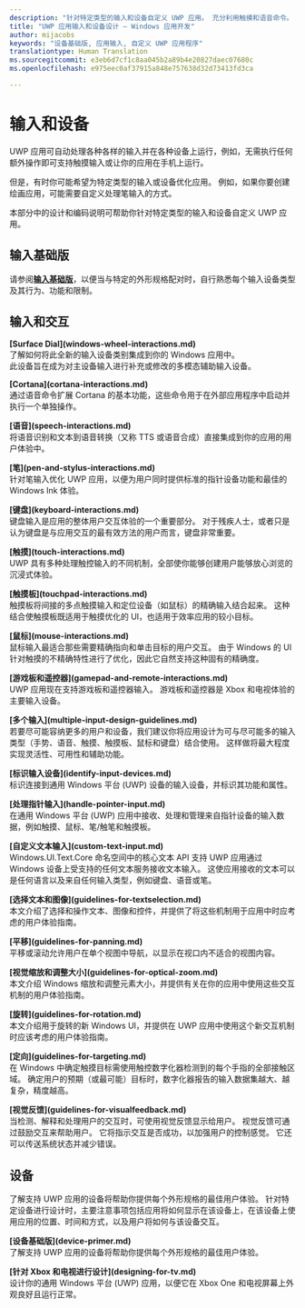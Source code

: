 ```yaml
---
description: "针对特定类型的输入和设备自定义 UWP 应用。 充分利用触摸和语音命令。 在 Xbox、手机甚至是电视上运行你的应用。"
title: "UWP 应用输入和设备设计 – Windows 应用开发"
author: mijacobs
keywords: "设备基础版, 应用输入, 自定义 UWP 应用程序"
translationtype: Human Translation
ms.sourcegitcommit: e3eb6d7cf1c8aa045b2a89b4e20827daec07680c
ms.openlocfilehash: e975eec0af37915a848e757638d32d73413fd3ca

---
```

# 输入和设备

<link rel="stylesheet" href="https://az835927.vo.msecnd.net/sites/uwp/Resources/css/custom.css">

UWP 应用可自动处理各种各样的输入并在各种设备上运行，例如，无需执行任何额外操作即可支持触摸输入或让你的应用在手机上运行。

但是，有时你可能希望为特定类型的输入或设备优化应用。 例如，如果你要创建绘画应用，可能需要自定义处理笔输入的方式。

本部分中的设计和编码说明可帮助你针对特定类型的输入和设备自定义 UWP 应用。

## 输入基础版

请参阅<b>[输入基础版](input-primer.md)</b>，以便当与特定的外形规格配对时，自行熟悉每个输入设备类型及其行为、功能和限制。

## 输入和交互

<div class="side-by-side">
<div class="side-by-side-content">
<p>
<b>[Surface Dial](windows-wheel-interactions.md)</b><br/>
了解如何将此全新的输入设备类别集成到你的 Windows 应用中。</br>
此设备旨在成为对主设备输入进行补充或修改的多模态辅助输入设备。
</p>
</div>
</div>

<div class="side-by-side">
<div class="side-by-side-content">
<div class="side-by-side-content-left">
<p>
<b>[Cortana](cortana-interactions.md)</b><br/>
通过语音命令扩展 Cortana 的基本功能，这些命令用于在外部应用程序中启动并执行一个单独操作。
</p>
</div>
<div class="side-by-side-content-right">
<p>
<b>[语音](speech-interactions.md)</b><br/>
将语音识别和文本到语音转换（又称 TTS 或语音合成）直接集成到你的应用的用户体验中。
</p>
</div>
</div>
</div>

<div class="side-by-side">
<div class="side-by-side-content">
<div class="side-by-side-content-left">
<p>
<b>[笔](pen-and-stylus-interactions.md)</b><br/>
针对笔输入优化 UWP 应用，以便为用户同时提供标准的指针设备功能和最佳的 Windows Ink 体验。
</p>
</div>
<div class="side-by-side-content-right">
<p>
<b>[键盘](keyboard-interactions.md)</b><br/>
键盘输入是应用的整体用户交互体验的一个重要部分。 对于残疾人士，或者只是认为键盘是与应用交互的最有效方法的用户而言，键盘非常重要。
</p>
</div>
</div>
</div>

<div class="side-by-side">
<div class="side-by-side-content">
<div class="side-by-side-content-left">
<p>
<b>[触摸](touch-interactions.md)</b><br/>
UWP 具有多种处理触控输入的不同机制，全部使你能够创建用户能够放心浏览的沉浸式体验。
</p>
</div>
<div class="side-by-side-content-right">
<p>
<b>[触摸板](touchpad-interactions.md)</b><br/>
触摸板将间接的多点触摸输入和定位设备（如鼠标）的精确输入结合起来。 这种结合使触摸板既适用于触摸优化的 UI，也适用于效率应用的较小目标。
</p>
</div>
</div>
</div>

<div class="side-by-side">
<div class="side-by-side-content">
<div class="side-by-side-content-left">
<p>
<b>[鼠标](mouse-interactions.md)</b><br/>
鼠标输入最适合那些需要精确指向和单击目标的用户交互。 由于 Windows 的 UI 针对触摸的不精确特性进行了优化，因此它自然支持这种固有的精确度。
</p>
</div>
<div class="side-by-side-content-right">
<p>
<b>[游戏板和遥控器](gamepad-and-remote-interactions.md)</b><br/>
UWP 应用现在支持游戏板和遥控器输入。 游戏板和遥控器是 Xbox 和电视体验的主要输入设备。
</p>
</div>
</div>
</div>

<div class="side-by-side">
<div class="side-by-side-content">
<p>
<b>[多个输入](multiple-input-design-guidelines.md)</b><br/>
若要尽可能容纳更多的用户和设备，我们建议你将应用设计为可与尽可能多的输入类型（手势、语音、触摸、触摸板、鼠标和键盘）结合使用。 这样做将最大程度实现灵活性、可用性和辅助功能。
</p>
</div>
</div>

<div class="side-by-side">
<div class="side-by-side-content">
<div class="side-by-side-content-left">
<p>
<b>[标识输入设备](identify-input-devices.md)</b><br/>
标识连接到通用 Windows 平台 (UWP) 设备的输入设备，并标识其功能和属性。
</p>
</div>
<div class="side-by-side-content-right">
<p>
<b>[处理指针输入](handle-pointer-input.md)</b><br/>
在通用 Windows 平台 (UWP) 应用中接收、处理和管理来自指针设备的输入数据，例如触摸、鼠标、笔/触笔和触摸板。
</p>
</div>
</div>
</div>

<div class="side-by-side">
<div class="side-by-side-content">
<div class="side-by-side-content-left">
<p><b>[自定义文本输入](custom-text-input.md)</b><br/>
Windows.UI.Text.Core 命名空间中的核心文本 API 支持 UWP 应用通过 Windows 设备上受支持的任何文本服务接收文本输入。 这使应用接收的文本可以是任何语言以及来自任何输入类型，例如键盘、语音或笔。
</p>
</div>
<div class="side-by-side-content-right">
<p>
<b>[选择文本和图像](guidelines-for-textselection.md)</b><br/>
本文介绍了选择和操作文本、图像和控件，并提供了将这些机制用于应用中时应考虑的用户体验指南。
</p>
</div>
</div>
</div>

<div class="side-by-side">
<div class="side-by-side-content">
<p>
<b>[平移](guidelines-for-panning.md)</b><br/>
平移或滚动允许用户在单个视图中导航，以显示在视口内不适合的视图内容。
</p>
</div>
</div>

<div class="side-by-side">
<div class="side-by-side-content">
<div class="side-by-side-content-left">
<p>
<b>[视觉缩放和调整大小](guidelines-for-optical-zoom.md)</b><br/>
本文介绍 Windows 缩放和调整元素大小，并提供有关在你的应用中使用这些交互机制的用户体验指南。
</p>
</div>
<div class="side-by-side-content-right">
<p>
<b>[旋转](guidelines-for-rotation.md)</b><br/>
本文介绍用于旋转的新 Windows UI，并提供在 UWP 应用中使用这个新交互机制时应该考虑的用户体验指南。
</p>
</div>
</div>
</div>

<div class="side-by-side">
<div class="side-by-side-content">
<div class="side-by-side-content-left">
<p><b>[定向](guidelines-for-targeting.md)</b><br/>
在 Windows 中确定触摸目标需使用触控数字化器检测到的每个手指的全部接触区域。 确定用户的预期（或最可能）目标时，数字化器报告的输入数据集越大、越复杂，精度越高。
</p>
</div>
<div class="side-by-side-content-right">
<p><b>[视觉反馈](guidelines-for-visualfeedback.md)</b><br/>
当检测、解释和处理用户的交互时，可使用视觉反馈显示给用户。 视觉反馈可通过鼓励交互来帮助用户。 它将指示交互是否成功，以加强用户的控制感觉。 它还可以传送系统状态并减少错误。
</p>
</div>
</div>
</div>

## 设备

了解支持 UWP 应用的设备将帮助你提供每个外形规格的最佳用户体验。 针对特定设备进行设计时，主要注意事项包括应用将如何显示在该设备上，在该设备上使用应用的位置、时间和方式，以及用户将如何与该设备交互。

<div class="side-by-side">
<div class="side-by-side-content">
  <div class="side-by-side-content-left">
<p><b>[设备基础版](device-primer.md)</b><br/>了解支持 UWP 应用的设备将帮助你提供每个外形规格的最佳用户体验。
</p>
  </div>
  <div class="side-by-side-content-right">
<p><b>[针对 Xbox 和电视进行设计](designing-for-tv.md)</b><br/>设计你的通用 Windows 平台 (UWP) 应用，以便它在 Xbox One 和电视屏幕上外观良好且运行正常。
</p>
  </div>
</div>
</div>



<!--HONumber=Nov16_HO1-->


